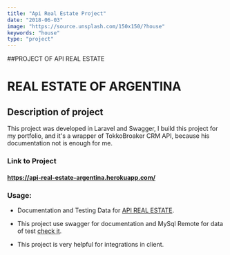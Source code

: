 ```yaml
---
title: "Api Real Estate Project"
date: "2018-06-03"
image: "https://source.unsplash.com/150x150/?house"
keywords: "house"
type: "project"
---
```


##PROJECT OF API REAL ESTATE

# REAL ESTATE OF ARGENTINA

## Description of project

This project was developed in Laravel and Swagger, I build this project for my portfolio, and it's a wrapper of TokkoBroaker CRM API, because his documentation not is enough for me.

### Link to Project

#### <a href="https://api-real-estate-argentina.herokuapp.com" target="_blank">https://api-real-estate-argentina.herokuapp.com/</a>

### Usage:

- Documentation and Testing Data for <a href="http://api-real-estate-argentina.herokuapp.com/api/doc" target="_blank">API REAL ESTATE</a>.

- This project use swagger for documentation and MySql Remote for data of test <a href="https://remotemysql.com/" target="_blank">check it</a>.

- This project is very helpful for integrations in client.
